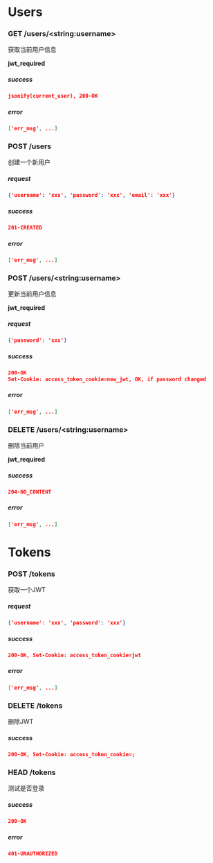 # Users

### GET /users/\<string:username\>

获取当前用户信息

**jwt_required**

##### success

```json
jsonify(current_user), 200-OK
```

##### error

```json
['err_msg', ...]
```

### POST /users

创建一个新用户

##### request

```json
{'username': 'xxx', 'password': 'xxx', 'email': 'xxx'}
```

##### success

```json
201-CREATED
```

##### error

```json
['err_msg', ...]
```

### POST /users/\<string:username\>

更新当前用户信息

**jwt_required**

##### request

```json
{'password': 'xxx'}
```

##### success

```json
200-OK
Set-Cookie: access_token_cookie=new_jwt, OK, if password changed
```

##### error

```json
['err_msg', ...]
```

### DELETE /users/\<string:username\>

删除当前用户

**jwt_required**

##### success

```json
204-NO_CONTENT
```

##### error

```json
['err_msg', ...]
```

# Tokens

### POST /tokens

获取一个JWT

##### request

```json
{'username': 'xxx', 'password': 'xxx'}
```

##### success

```json
200-OK, Set-Cookie: access_token_cookie=jwt
```

##### error

```json
['err_msg', ...]
```

### DELETE /tokens

删除JWT

##### success

```json
200-OK, Set-Cookie: access_token_cookie=;
```

### HEAD /tokens

测试是否登录

##### success

```json
200-OK
```

##### error

```json
401-UNAUTHORIZED
```
